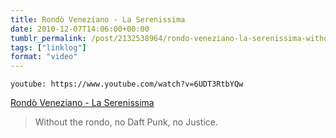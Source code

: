```yaml
---
title: Rondò Veneziano - La Serenissima
date: 2010-12-07T14:06:00+00:00
tumblr_permalink: /post/2132538964/rondo-veneziano-la-serenissima-without-the
tags: ["linklog"]
format: "video"
---
```


`youtube: https://www.youtube.com/watch?v=6UDT3RtbYQw`

[Rondò Veneziano - La Serenissima][1]

> Without the rondo, no Daft Punk, no Justice.

[1]: https://www.youtube.com/watch?v=6UDT3RtbYQw
